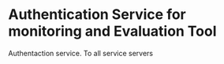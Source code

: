 # Authentication Service for monitoring and Evaluation Tool
Authentaction service.
To all service servers
